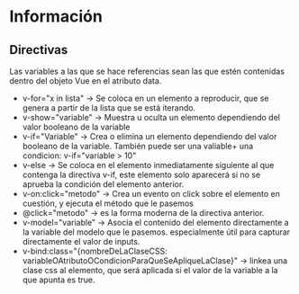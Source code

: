 # Información

## Directivas

Las variables a las que se hace referencias sean las que estén contenidas dentro del objeto Vue en el atributo data.

* v-for="x in lista" -> Se coloca en un elemento a reproducir, que se genera a partir de la lista que se está iterando.
* v-show="variable" -> Muestra u oculta un elemento dependiendo del valor booleano de la variable
* v-if="Variable" -> Crea o elimina un elemento dependiendo del valor booleano de la variable. También puede ser una valiable+ una condicion: v-if="variable > 10"
* v-else -> Se coloca en el elemento inmediatamente siguiente al que contenga la directiva v-if, este elemento solo aparecerá si no se aprueba la condición del elemento anterior.
* v-on:click="metodo" -> Crea un evento on click sobre el elemento en cuestión, y ejecuta el método que le pasemos
* @click="metodo" -> es la forma moderna de la directiva anterior.
* v-model="variable" -> Asocia el contenido del elemento directamente a la variable del modelo que le pasemos. especialmente útil para capturar directamente el valor de inputs.
* v-bind:class="{nombreDeLaClaseCSS: variableOAtributoOCondicionParaQueSeApliqueLaClase}" -> linkea una clase css al elemento, que será aplicada si el valor de la variable a la que apunta es true.